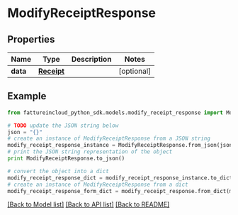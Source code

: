 # ModifyReceiptResponse



## Properties
Name | Type | Description | Notes
------------ | ------------- | ------------- | -------------
**data** | [**Receipt**](Receipt.md) |  | [optional] 

## Example

```python
from fattureincloud_python_sdk.models.modify_receipt_response import ModifyReceiptResponse

# TODO update the JSON string below
json = "{}"
# create an instance of ModifyReceiptResponse from a JSON string
modify_receipt_response_instance = ModifyReceiptResponse.from_json(json)
# print the JSON string representation of the object
print ModifyReceiptResponse.to_json()

# convert the object into a dict
modify_receipt_response_dict = modify_receipt_response_instance.to_dict()
# create an instance of ModifyReceiptResponse from a dict
modify_receipt_response_form_dict = modify_receipt_response.from_dict(modify_receipt_response_dict)
```
[[Back to Model list]](../README.md#documentation-for-models) [[Back to API list]](../README.md#documentation-for-api-endpoints) [[Back to README]](../README.md)


